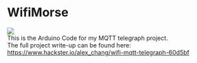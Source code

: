 # WifiMorse
![](https://hackster.imgix.net/uploads/attachments/1295218/giphy.gif?auto=format%2Ccompress&gifq=35&w=900&h=675&fit=min&fm=mp4)<br>
This is the Arduino Code for my MQTT telegraph project.<br>
The full project write-up can be found here: https://www.hackster.io/alex_chang/wifi-mqtt-telegraph-60d5bf
